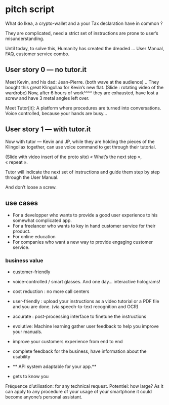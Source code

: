 
# pitch script
What do Ikea, a crypto-wallet and a your Tax declaration have in common ?
				
They are complicated, need a strict set of instructions are prone to user’s misunderstanding. 

Until today, to solve this, Humanity has created the dreaded ... User Manual, FAQ, customer service combo.

## User story 0 — no tutor.it
Meet Kevin, and his dad: Jean-Pierre. 	(both wave at the audience) ..
They bought this great Klingollax for Kevin’s new flat. 
								(Slide : rotating video of the wardrobe) 
Now, after 6 hours of work^^^^ they are exhausted, have lost a screw and have 3 metal angles left over.

Meet Tutor[it]: 
A platform where procedures are turned into conversations. 
Voice controlled, because your hands are busy...

## User story 1 — with tutor.it
Now with tutor — Kevin and JP, while they are holding the pieces of the Klingollax together, can use voice command to get through their tutorial.

(Slide with video insert of the proto site)
« What’s the next step »,  « repeat ».

Tutor will indicate the next set of instructions and guide them step by step through the User Manual.

And don’t loose a screw.

## use cases
* For a developper who wants to provide a good user experience to his somewhat complicated app.
* For a freelancer who wants to key in hand customer service for their product.
* For online education
* For companies who want a new way to provide engaging customer service.


### business value
* customer-friendly 
* voice-controlled / smart glasses. And one day… interactive holograms!
* cost reduction : no more call centers
* user-friendly : upload your instructions as a video tutorial or a PDF file and you are done. (via speech-to-text recognition and OCR)
* accurate : post-processing interface to finetune the instructions
* evolutive: Machine learning gather user feedback to help you improve your manuals.
* improve your customers experience from end to end
* complete feedback for the business, have information about the usability
* ** API system adaptable for your app.**


* gets to know you

Fréquence d’utilisation: for any technical request.
Potentiel: how large? As it can apply to any procedure of your usage of your smartphone it could become anyone’s personal assistant. 



